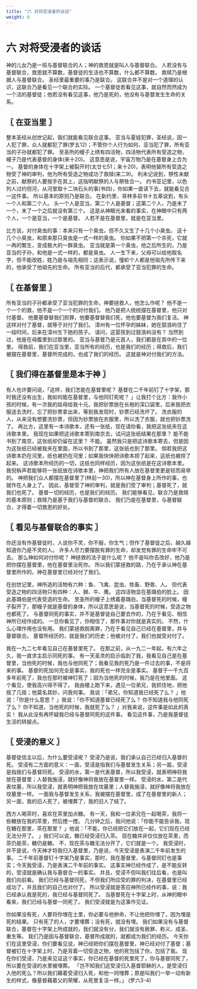 ```yaml
---
title: "六 对将受浸者的谈话"
weight: 6
---
```


# 六 对将受浸者的谈话


神的儿女乃是一班与基督联合的人；神的救恩就是叫人与基督联合。
人若没有与基督联合，救恩就不算数，基督徒的生活也不算数，什么都不算数。
救赎乃是根据人与基督联合。
圣经里最重要的事乃是联合。
这联合并不是对一个道理的认识，这联合乃是看见一个联合的实际。
一个基督徒若看见这事，就自然而然成为一个活的基督徒；他若没有看见这事，他乃是死的，他没有与基督发生生命的关系。

## 〖 在亚当里 〗

整本圣经从创世记起，我们就能看见联合这事。
亚当与夏娃犯罪，圣经说，因一人犯了罪，众人就都犯了罪(罗五12)；不管你个人行为如何，亚当犯了罪，所有亚当的子孙就都犯了罪。
至圣所的幔子上绣有四活物，四活物代表所有受造之物，幔子乃是代表基督的身体(来十20)。
这意思是说，宇宙万物乃是在基督身上合为一。
基督的身体在十字架上被裂开时(太廿七51；来十20)，表明他替所有受造之物受了神的审判，他为所有受造之物成功了救赎(来二9)。
利未记说到，祭性未献之前，献祭的人要按手在其上，这指明献祭的人与祭牲合一。
约书亚记里，以色列人过约但河，从河里取十二块石头的事(书四)，你如果一直读下去，就能看见合一这件事。
所以基本的原则乃是联合。
在新约里，哥林多前书十五章说到，有头一个人和第二个人。
头一个人是亚当，第二个人是基督；这第二个人，乃是末了一个，末了一个之后就没有第三个。
这是从神眼光来看的事实，在神眼中只有两个人，一个是亚当，一个是基督。
人若不是在基督里，就是在亚当里。

比方说，对付臭虫的事：本来只有一个臭虫，但不久又生了十几个小臭虫。
这十几个小臭虫，和原来那只臭虫是一式一样的臭虫。
你如果不把第一个杀死，它就一再的繁生，变成极大的一群臭虫。
亚当就是第一个臭虫，他之后所生的，乃是亚当的子孙，和他是一式一样的，都是臭虫。
人一生下来，父母可以给他取名字，但不能改姓，姓乃是与祖先相同；这表示说，憧蚧个人都是他祖先所传下来的，他承受了他祖先的生命。
所有亚当的后代，都承受了亚当犯罪的生命。

## 〖 在基督里 〗

所有亚当的子孙都承受了亚当犯罪的生命，神要拯救人，他怎么作呢？
他不是一个一个的救，他不是一个一个的对付我们。
他乃是把人统统摆在基督里，他只对付基督。
他要基督替我们担罪，他要基督替我们死，他也要基督为我们复活。
神这样对付了基督，就等于对付了我们。
漳州有一位怀孕的姊妹，她在鼓浪屿住了一段时间，后来在漳州生下她的孩子。
请问，这婴孩到过鼓浪屿没有？
当然到过，他是在母腹里到过那里的。
亚当与基督乃是元首人，我们都是在其中的一位里。
得救前，我们在亚当里，亚当所有的经历，也是我们的经历；得救后，我们被摆在基督里，基督所完成的，也成了我们的经历。
这就是神对付我们的方法。

## 〖 我们得在基督里是本于神 〗

有人也许要问说，「这样，我们怎能在基督里呢？
基督在二千年前钉了十字架，那时我还没有出生，我如何能在基督里，与他同钉死呢？
」让我打个比方：我作小孩的时候，有一次我的姑母给我十元，我把钞票放在长袍的深口袋里，后来我把衣服送去洗时，忘了把钞票拿出来，等到我发现时，钞票已经洗坏了。
洗衣服的人，从来没有想要洗钞票，但因为钞票放在衣服里，所以洗了衣服，就也把钞票洗了。
再比方，这里有一本诗歌本，还有一张纸，现在请你看，我把这张纸夹在这诗歌本里。
我现在如果把这诗歌本寄到南京去，试问这张纸结果在那里？
能不能书到了南京，这张纸却仍留在这里？
不能。
虽然我只是把这诗歌本寄去，但是因为这张纸已经被我夹在里面，所以书到了那里，这张纸也到了那里。
倘若我把这诗歌本扔在河里，纸也被扔在河里；如果我快快把诗歌本捞了起来，这纸也被捞了起来。
这诗歌本所经历的一切，这纸也同样经历，因为这张纸是在这诗歌本里。
我倪柝声若能够将一张纸放在诗歌本里，神把我们所有人放在基督里更是轻而易举的。
神把我们众人都摆在基督里了(林前一30)，所以神在基督身上所作的事，也就作在人身上了。
因此，基督受了神的审判，就是我们受了审判；基督死了，就我们也死了。
基督一切的经历，也是我们的经历。
我们能够看见，联合乃是救赎的基本原则；救赎乃是基于我们与基督的联合。
我们乃是在基督里，与基督联合，才得着一切救恩的好处。

## 〖 看见与基督联合的事实 〗

你还没有作基督徒时，人说你不灵，你不服，你生气；但作了基督徒之后，越久越知道你乃是不灵的人。
许多人尽力要摆脱有罪的生命，却发觉有罪的生命牢不可去。
那么神如何对付你呢？
神拯救的法子是什么呢？
他不是叫你去改好，他乃是把你摆在基督里，他在基督里治死你。
所以我们蒙拯救的路，乃在于承认神在基督里所作的，神在基督里已经对付了我们。

在创世记里，神所造的活物有六种：鱼、飞禽、昆虫、牲畜、野兽、人。
但代表受造之物的四活物只有四种：人、狮、牛、鹰。
这四活物显在基璐伯的脸上。
因此基璐伯是代表受造的生命。
至圣所的幔子上绣着基璐伯，当基督死的时候，幔子裂开了，那幔子就是基督的身体，所以这意思是说，当基督死的时候，受造之物也都死了。
与基督同死的事实，并不是基督徒自己要去作的，乃在于看见、相信神所已经作成的。
一旦你看见了，你相信了，那件事对你就是真实的。
不然，什么心理作用也没有用。
我们蒙拯救脱离罪，乃在于看见自己已经在基督里，并与基督联合。
基督所经历的，就是我们的历史；他被对付了，我们也就受对付了。

我在一九二七年看见自己在基督里死了。
在那之前，从一九二一年起，有六年之久，我一直求主启示同死的事。
有一天圣灵的启示临到了我，我看见自己是在基督里，当他死的时候，我也与他同死了；我看见我的死乃是一件过去的事，不是将来的事。
基督的死加何完全是事实，我的死也一样完全是事实。
基督于一千九百多年前死了，我也在那时被神钉死了；因为当他死的时候，我乃是在他里面。
这个看见，使我高兴得不得了。
我由楼上跑下来，遇见一位弟兄，我抓住地，把他摇了几摇；他莫名其妙，问我何事。
我说：「弟兄，你知道我已经死了么？
」他说：「你是什么意思？
」我说：「你不知道基督已经死了么？
你不知道我与他同死了么？
你不知道，当他死的时候，我就死了么？
」对我来说，这件事是如此的真实！
我从此没有再怀疑我已经与基督同死的这件事。
看见这件事，乃是我基督徒生活的转捩点。

## 〖 受浸的意义 〗

基督徒信主以后，为什么要受浸呢？
受浸乃是说，我们承认自己已经归入基督的死。
受浸有二方面的意义：一面，受浸是指我们与基督发生关系；另一面，受浸是指我们与基督同死。
受浸的水，第一是代表基督，所以我受浸，就表明神将我放在基督里；人替我施浸，就好像神将我放在基督里一样。
受浸的水，第二是代表坟墓，所以我受浸，就表明神把我放在坟墓里；人替我施浸，就好像神将我放在坟墓里一样。
一面我与基督发生关系，我被摆在基督里，成了在基督里的新人；另一面，我的旧人死了，被埋葬了，我的旧人了结了。

西方人喝茶时，喜欢在茶里加点糖。
有一天，我和一位弟兄在一起喝茶，我将一些糖放在我的茶里，然后搅一搅。
几分钟之后，我问他说：「你能不能告诉我，现在糖在那里，茶在那里？
」他说：「不能，你已经把它们放在一起，它们现在已经无法分开了。
」我们可以说，糖已经受浸归入茶。
现在糖并非仅仅放在茶里，而茶仍是茶，糖仍是糖。
不，现在茶与糖无法分开了，它们就是一个。
我受浸时，并不是说，今天神才将我归入基督里，乃是说，今天受浸是表演二千年前发生的事。
二千年前基督钉十字架乃是事实，那时，我在基督里，与基督同钉也是事实；今天我受浸，乃是表演二千年前的事实。
这事实神已经作成了，是不能反转的，受浸就是确认我与基督合一的事实。
并且，受浸不但叫我们往后看，也是叫我们向前看。
我们已经与基督同死，不但我们所应受的罪的判决，在基督里已经成功了，并且我们的自己也对付了。
所以受浸就是答应神所已经作的事，说：我已经承认我是死的，我已经与基督同死了。
当基督死在十字架上时，从神的眼中看来，我们已经与基督一同死了。
我们受浸就是为这事作见证。

你如果没有死，人要将你埋在土里，你必要与他拚命，不让他把你埋了，因为埋是死的结果。
只有死了的人，才要埋葬；没有死，就没有埋。
我们如果没有与基督联合，基督在十字架上所成就的，我们就没有分，我们就没有赦罪、称义、成圣、重生等。
我们乃是因与基督联合，基督所成就的，就都成为我们的经历。
今天你们在这里受浸，你们要看见说，神已经把你们摆在基督里，神已经对付了基督；基督被钉在十字架上时，乃是背着一切受造之物，他的死包括了你，包括了我。
现在你们受浸，乃是来见证这个事实，你已经在基督的死里死了，你与基督同死了，所以要在受浸的水里被埋葬。
「岂不知我们这受浸归入基督耶稣的人，是受浸归入他的死么？所以我们藉着受浸归入死，和他一同埋葬；原是叫我们一举一动有新生的样式，像基督藉着父的荣耀，从死里复活一样。」
(罗六3-4)
